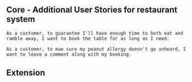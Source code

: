 ## Core - Additional User Stories for restaurant system

```
As a customer, to guarantee I'll have enough time to both eat and
ramble away, I want to book the table for as long as I need.
```

```
As a customer, to mae sure my peanut allergy doesn't go unheard, I
want to leave a comment along with my booking.
```

## Extension
